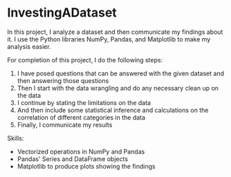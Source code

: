 # InvestingADataset
In this project, I analyze a dataset and then communicate my findings about it. I use the Python libraries NumPy, Pandas, and Matplotlib to make my analysis easier.

For completion of this project, I do the following steps:

1. I have posed questions that can be answered with the given dataset and then answering those questions
2. Then I start with the data wrangling and do any necessary clean up on the data
3. I continue by stating the limitations on the data 
4. And then include some statistical inference and calculations on the correlation of different categories in the data
5. Finally, I communicate my results

Skills:
- Vectorized operations in NumPy and Pandas 
- Pandas' Series and DataFrame objects
- Matplotlib to produce plots showing the findings

